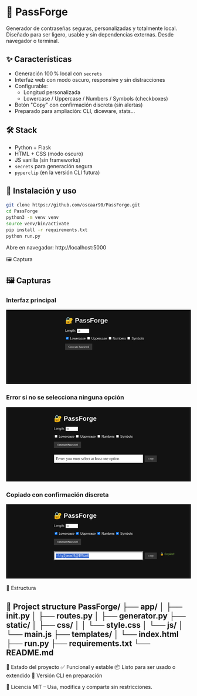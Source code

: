 # 🔐 PassForge

Generador de contraseñas seguras, personalizadas y totalmente local.  
Diseñado para ser ligero, usable y sin dependencias externas. Desde navegador o terminal.

## ✨ Características

- Generación 100 % local con `secrets`
- Interfaz web con modo oscuro, responsive y sin distracciones
- Configurable:
  - Longitud personalizada
  - Lowercase / Uppercase / Numbers / Symbols (checkboxes)
- Botón "Copy" con confirmación discreta (sin alertas)
- Preparado para ampliación: CLI, diceware, stats...

## 🛠️ Stack

- Python + Flask
- HTML + CSS (modo oscuro)
- JS vanilla (sin frameworks)
- `secrets` para generación segura
- `pyperclip` (en la versión CLI futura)

## 🚀 Instalación y uso

```bash
git clone https://github.com/oscaar90/PassForge.git
cd PassForge
python3 -m venv venv
source venv/bin/activate
pip install -r requirements.txt
python run.py
```

Abre en navegador:
http://localhost:5000

🖼️ Captura

## 🖼️ Capturas

### Interfaz principal

![Interface overview](docs/passforge.png)

### Error si no se selecciona ninguna opción

![No charset error](docs/error_no_charset.png)

### Copiado con confirmación discreta

![Copied feedback](docs/copied_feedback.png)

📁 Estructura

 ## 📁 Project structure PassForge/ ├── app/ │ ├── __init__.py │ ├── routes.py │ ├── generator.py ├── static/ │ ├── css/ │ │ └── style.css │ └── js/ │ └── main.js ├── templates/ │ └── index.html ├── run.py ├── requirements.txt └── README.md 

🧪 Estado del proyecto
✅ Funcional y estable
📦 Listo para ser usado o extendido
🚧 Versión CLI en preparación

📝 Licencia
MIT – Usa, modifica y comparte sin restricciones.